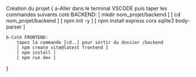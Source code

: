 Création du projet {
    a-Aller dans le terminal VSCODE puis taper les commandes suivants coté BACKEND:
        [ mkdir nom_projet/backend ]
        [ cd nom_projet/backend ]
        [ npm init -y ]
        [ npm install express cors sqlite3 body-parser ]
    
    b-Coté FRONTEND:
        tapez la commande [cd..] pour sortir du dossier /backend
        [ npm create vite@latest frontend ]
        [ npm install ]
        [ npm run dev ]
} 